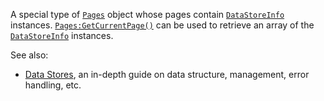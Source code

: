 A special type of [`Pages`](https://create.roblox.com/docs/reference/engine/classes/Pages) object whose pages contain
[`DataStoreInfo`](https://create.roblox.com/docs/reference/engine/classes/DataStoreInfo) instances. [`Pages:GetCurrentPage()`](https://create.roblox.com/docs/reference/engine/classes/Pages#GetCurrentPage) can be used to
retrieve an array of the [`DataStoreInfo`](https://create.roblox.com/docs/reference/engine/classes/DataStoreInfo) instances.

See also:

- [Data Stores](https://create.roblox.com/docs/cloud-services/datastores), an in-depth guide on
data structure, management, error handling, etc.